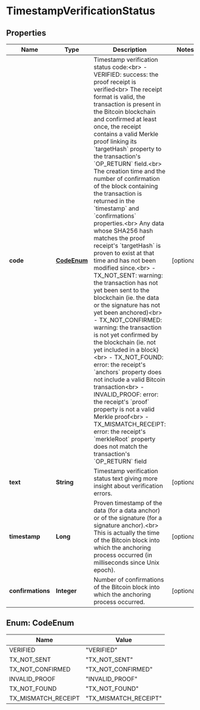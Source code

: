 

# TimestampVerificationStatus

## Properties

Name | Type | Description | Notes
------------ | ------------- | ------------- | -------------
**code** | [**CodeEnum**](#CodeEnum) | Timestamp verification status code:&lt;br&gt; - VERIFIED: success: the proof receipt is verified&lt;br&gt; The receipt format is valid, the transaction is present in the Bitcoin blockchain and confirmed at least once, the receipt contains a valid Merkle proof linking its &#x60;targetHash&#x60; property to the transaction&#39;s &#x60;OP_RETURN&#x60; field.&lt;br&gt; The creation time and the number of confirmation of the block containing the transaction is returned in the &#x60;timestamp&#x60; and &#x60;confirmations&#x60; properties.&lt;br&gt; Any data whose SHA256 hash matches the proof receipt&#39;s &#x60;targetHash&#x60; is proven to exist at that time and has not been modified since.&lt;br&gt; - TX_NOT_SENT: warning: the transaction has not yet been sent to the blockchain (ie. the data or the signature has not yet been anchored)&lt;br&gt; - TX_NOT_CONFIRMED: warning: the transaction is not yet confirmed by the blockchain (ie. not yet included in a block)&lt;br&gt; - TX_NOT_FOUND: error: the receipt&#39;s &#x60;anchors&#x60; property does not include a valid Bitcoin transaction&lt;br&gt; - INVALID_PROOF: error: the receipt&#39;s &#x60;proof&#x60; property is not a valid Merkle proof&lt;br&gt; - TX_MISMATCH_RECEIPT: error: the receipt&#39;s &#x60;merkleRoot&#x60; property does not match the transaction&#39;s &#x60;OP_RETURN&#x60; field  |  [optional]
**text** | **String** | Timestamp verification status text giving more insight about verification errors. |  [optional]
**timestamp** | **Long** | Proven timestamp of the data (for a data anchor) or of the signature (for a signature anchor).&lt;br&gt; This is actually the time of the Bitcoin block into which the anchoring process occurred (in milliseconds since Unix epoch).  |  [optional]
**confirmations** | **Integer** | Number of confirmations of the Bitcoin block into which the anchoring process occurred. |  [optional]



## Enum: CodeEnum

Name | Value
---- | -----
VERIFIED | &quot;VERIFIED&quot;
TX_NOT_SENT | &quot;TX_NOT_SENT&quot;
TX_NOT_CONFIRMED | &quot;TX_NOT_CONFIRMED&quot;
INVALID_PROOF | &quot;INVALID_PROOF&quot;
TX_NOT_FOUND | &quot;TX_NOT_FOUND&quot;
TX_MISMATCH_RECEIPT | &quot;TX_MISMATCH_RECEIPT&quot;



